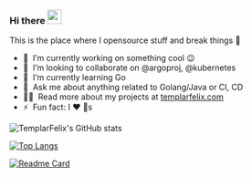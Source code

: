 ### Hi there <a href="https://www.templarfelix.com/"><img src="https://media.giphy.com/media/hvRJCLFzcasrR4ia7z/giphy.gif" width="25px"></a>
This is the place where I opensource stuff and break things :rofl:

- 🔭 &nbsp;I’m currently working on something cool :wink:
- 👯 &nbsp;I’m looking to collaborate on @argoproj, @kubernetes
- 🌱 &nbsp;I’m currently learning Go
- 💬 &nbsp;Ask me about anything related to Golang/Java or CI, CD
- 👨‍💻 &nbsp;Read more about my projects at [templarfelix.com](https://www.templarfelix.com)
- ⚡ &nbsp;Fun fact: I :heart: :dog:s


![TemplarFelix's GitHub stats](https://github-readme-stats.vercel.app/api?username=templarfelix&show_icons=true&theme=radical&count_private=true)

[![Top Langs](https://github-readme-stats.vercel.app/api/top-langs/?username=templarfelix)](https://github.com/templarfelix/github-readme-stats)

[![Readme Card](https://github-readme-stats.vercel.app/api/pin/?username=templarfelix&repo=complete-microservice-stack )](https://github.com/templarfelix)